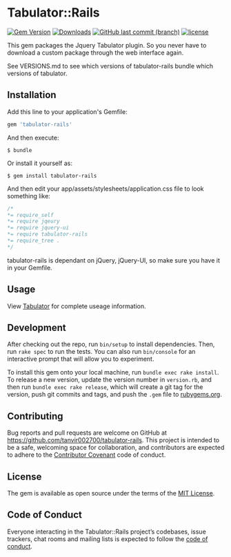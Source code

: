 # Tabulator::Rails

[![Gem Version](https://badge.fury.io/rb/tabulators-rails.svg)](https://rubygems.org/gems/tabulator-rails) 
[![Downloads](https://img.shields.io/gem/dt/tabulator-rails.svg)](https://rubygems.org/gems/tabulator-rails)
[![GitHub last commit (branch)](https://img.shields.io/github/last-commit/tanvir002700/tabulator-rails/master.svg)](https://github.com/tanvir002700/tabulator-rails)
[![license](https://img.shields.io/github/license/tanvir002700/tabulator-rails.svg)](https://github.com/tanvir002700/tabulator-rails/blob/master/LICENSE)

This gem packages the Jquery Tabulator plugin. So you never have to download a custom package through the web interface again.

See VERSIONS.md to see which versions of tabulator-rails bundle which versions of tabulator.

## Installation

Add this line to your application's Gemfile:

```ruby
gem 'tabulator-rails'
```

And then execute:

    $ bundle

Or install it yourself as:

    $ gem install tabulator-rails


And then edit your app/assets/stylesheets/application.css file to look something like:
``` css
/*
*= require_self
*= require jqeury
*= require jquery-ui
*= require tabulator-rails
*= require_tree .
*/
```

tabulator-rails is dependant on jQuery, jQuery-UI, so make sure you have it in your Gemfile.


## Usage

View [Tabulator](http://tabulator.info/quickstart/3.3) for complete useage information.

## Development

After checking out the repo, run `bin/setup` to install dependencies. Then, run `rake spec` to run the tests. You can also run `bin/console` for an interactive prompt that will allow you to experiment.

To install this gem onto your local machine, run `bundle exec rake install`. To release a new version, update the version number in `version.rb`, and then run `bundle exec rake release`, which will create a git tag for the version, push git commits and tags, and push the `.gem` file to [rubygems.org](https://rubygems.org).

## Contributing

Bug reports and pull requests are welcome on GitHub at https://github.com/tanvir002700/tabulator-rails. This project is intended to be a safe, welcoming space for collaboration, and contributors are expected to adhere to the [Contributor Covenant](http://contributor-covenant.org) code of conduct.

## License

The gem is available as open source under the terms of the [MIT License](https://opensource.org/licenses/MIT).

## Code of Conduct

Everyone interacting in the Tabulator::Rails project’s codebases, issue trackers, chat rooms and mailing lists is expected to follow the [code of conduct](https://github.com/tanvir002700/tabulator-rails/blob/master/CODE_OF_CONDUCT.md).
